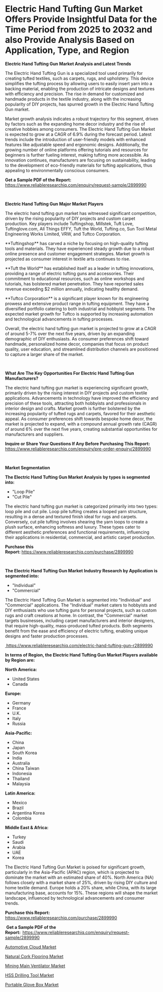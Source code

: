 <p><h1>Electric Hand Tufting Gun Market Offers Provide Insightful Data for the Time Period from 2025 to 2032 and also Provide Analysis Based on Application, Type, and Region</h1></p><p><strong>Electric Hand Tufting Gun Market Analysis and Latest Trends</strong></p>
<p><p>The Electric Hand Tufting Gun is a specialized tool used primarily for creating tufted textiles, such as carpets, rugs, and upholstery. This device simplifies the tufting process by allowing users to easily insert yarn into a backing material, enabling the production of intricate designs and textures with efficiency and precision. The rise in demand for customized and handmade products in the textile industry, along with the increasing popularity of DIY projects, has spurred growth in the Electric Hand Tufting Gun market.</p><p>Market growth analysis indicates a robust trajectory for this segment, driven by factors such as the expanding home decor industry and the rise of creative hobbies among consumers. The Electric Hand Tufting Gun Market is expected to grow at a CAGR of 6.9% during the forecast period. Latest trends include the introduction of user-friendly models with enhanced features like adjustable speed and ergonomic designs. Additionally, the growing number of online platforms offering tutorials and resources for beginners is further fueling interest, making tufting more accessible. As innovation continues, manufacturers are focusing on sustainability, leading to the development of eco-friendly materials for tufting applications, thus appealing to environmentally conscious consumers.</p></p>
<p><strong>Get a Sample PDF of the Report:&nbsp;</strong> <a href="https://www.reliableresearchiq.com/enquiry/request-sample/2899990?utm_campaign=99&utm_medium=2&utm_source=Github&utm_content=ia&utm_term=16032025&utm_id=electric-hand-tufting-gun">https://www.reliableresearchiq.com/enquiry/request-sample/2899990</a></p>
<p>&nbsp;</p>
<p><strong>Electric Hand Tufting Gun Major Market Players</strong></p>
<p><p>The electric hand tufting gun market has witnessed significant competition, driven by the rising popularity of DIY projects and custom carpet production. Key players include Tuftingshop, Millstek, Tuft Love, Tuftinglove.com, All Things EFFY, Tuft the World, Tufting.co, Sun Tool Metal Engineering Works Limited, VRW, and Tuftco Corporation.</p><p>**Tuftingshop** has carved a niche by focusing on high-quality tufting tools and materials. They have experienced steady growth due to a robust online presence and customer engagement strategies. Market growth is projected as consumer interest in textile arts continues to rise.</p><p>**Tuft the World** has established itself as a leader in tufting innovations, providing a range of electric tufting guns and accessories. Their commitment to educational resources, such as online workshops and tutorials, has bolstered market penetration. They have reported sales revenue exceeding $2 million annually, indicating healthy demand.</p><p>**Tuftco Corporation** is a significant player known for its engineering prowess and extensive product range in tufting equipment. They have a diversified portfolio catering to both industrial and hobbyist segments. The expected market growth for Tuftco is supported by increasing automation and technological advancements in tufting processes.</p><p>Overall, the electric hand tufting gun market is projected to grow at a CAGR of around 5-7% over the next five years, driven by an expanding demographic of DIY enthusiasts. As consumer preferences shift toward handmade, personalized home decor, companies that focus on product quality, user education, and streamlined distribution channels are positioned to capture a larger share of the market.</p></p>
<p>&nbsp;</p>
<p><strong>What Are The Key Opportunities For Electric Hand Tufting Gun Manufacturers?</strong></p>
<p><p>The electric hand tufting gun market is experiencing significant growth, primarily driven by the rising interest in DIY projects and custom textile applications. Advancements in technology have improved the efficiency and precision of these tools, attracting both hobbyists and professionals in interior design and crafts. Market growth is further bolstered by the increasing popularity of tufted rugs and carpets, favored for their aesthetic appeal. As consumer preferences shift towards bespoke home decor, the market is projected to expand, with a compound annual growth rate (CAGR) of around 6% over the next five years, creating substantial opportunities for manufacturers and suppliers.</p></p>
<p><strong>Inquire or Share Your Questions If Any Before Purchasing This Report:</strong> <a href="https://www.reliableresearchiq.com/enquiry/pre-order-enquiry/2899990?utm_campaign=99&utm_medium=2&utm_source=Github&utm_content=ia&utm_term=16032025&utm_id=electric-hand-tufting-gun">https://www.reliableresearchiq.com/enquiry/pre-order-enquiry/2899990</a></p>
<p>&nbsp;</p>
<p><strong>Market Segmentation</strong></p>
<p><strong>The Electric Hand Tufting Gun Market Analysis by types is segmented into:</strong></p>
<p><ul><li>"Loop Pile"</li><li>"Cut Pile"</li></ul></p>
<p><p>The electric hand tufting gun market is categorized primarily into two types: loop pile and cut pile. Loop pile tufting creates a looped yarn structure, resulting in a dense and textured finish ideal for rugs and carpets. Conversely, cut pile tufting involves shearing the yarn loops to create a plush surface, enhancing softness and luxury. These types cater to different aesthetic preferences and functional requirements, influencing their applications in residential, commercial, and artistic carpet production.</p></p>
<p><strong>Purchase this Report:&nbsp;</strong><a href="https://www.reliableresearchiq.com/purchase/2899990?utm_campaign=99&utm_medium=2&utm_source=Github&utm_content=ia&utm_term=16032025&utm_id=electric-hand-tufting-gun">https://www.reliableresearchiq.com/purchase/2899990</a></p>
<p>&nbsp;</p>
<p><strong>The Electric Hand Tufting Gun Market Industry Research by Application is segmented into:</strong></p>
<p><ul><li>"Individual"</li><li>"Commercial"</li></ul></p>
<p><p>The Electric Hand Tufting Gun Market is segmented into "Individual" and "Commercial" applications. The "Individual" market caters to hobbyists and DIY enthusiasts who use tufting guns for personal projects, such as custom rugs and craft creations at home. In contrast, the "Commercial" market targets businesses, including carpet manufacturers and interior designers, that require high-quality, mass-produced tufted products. Both segments benefit from the ease and efficiency of electric tufting, enabling unique designs and faster production processes.</p></p>
<p><a href="https://www.reliableresearchiq.com/electric-hand-tufting-gun-r2899990?utm_campaign=99&utm_medium=2&utm_source=Github&utm_content=ia&utm_term=16032025&utm_id=electric-hand-tufting-gun">&nbsp;https://www.reliableresearchiq.com/electric-hand-tufting-gun-r2899990</a></p>
<p><strong>In terms of Region, the Electric Hand Tufting Gun Market Players available by Region are:</strong></p>
<p>
    <p> <strong> North America: </strong>
        <ul>
            <li>United States</li>
            <li>Canada</li>
        </ul>
        </p> 
    <p> <strong> Europe: </strong>
        <ul>
            <li>Germany</li>
            <li>France</li>
            <li>U.K.</li>
            <li>Italy</li>
            <li>Russia</li>
        </ul>
        </p> 
    <p> <strong> Asia-Pacific: </strong>
        <ul>
            <li>China</li>
            <li>Japan</li>
            <li>South Korea</li>
            <li>India</li>
            <li>Australia</li>
            <li>China Taiwan</li>
            <li>Indonesia</li>
            <li>Thailand</li>
            <li>Malaysia</li>
        </ul>
        </p> 
    <p> <strong> Latin America: </strong>
        <ul>
            <li>Mexico</li>
            <li>Brazil</li>
            <li>Argentina Korea</li>
            <li>Colombia</li>
        </ul>
        </p> 
    <p> <strong> Middle East & Africa: </strong>
        <ul>
            <li>Turkey</li>
            <li>Saudi</li>
            <li>Arabia</li>
            <li>UAE</li>
            <li>Korea</li>
        </ul>
    </p>
    </p>
<p><p>The Electric Hand Tufting Gun Market is poised for significant growth, particularly in the Asia-Pacific (APAC) region, which is projected to dominate the market with an estimated share of 40%. North America (NA) follows closely with a market share of 25%, driven by rising DIY culture and home textile demand. Europe holds a 20% share, while China, with its large manufacturing base, accounts for 15%. These regions will shape the market landscape, influenced by technological advancements and consumer trends.</p></p>
<p><strong>Purchase this Report: </strong><a href="https://www.reliableresearchiq.com/purchase/2899990?utm_campaign=99&utm_medium=2&utm_source=Github&utm_content=ia&utm_term=16032025&utm_id=electric-hand-tufting-gun">https://www.reliableresearchiq.com/purchase/2899990</a></p>
<p>&nbsp;<strong>Get a Sample PDF of the Report:&nbsp;&nbsp;</strong><a href="https://www.reliableresearchiq.com/enquiry/request-sample/2899990?utm_campaign=99&utm_medium=2&utm_source=Github&utm_content=ia&utm_term=16032025&utm_id=electric-hand-tufting-gun">https://www.reliableresearchiq.com/enquiry/request-sample/2899990</a></p>
<p><strong></strong></p>
<p><p><a href="https://github.com/eimutelufta/Market-Research-Report-List-1/blob/main/automotive-cloud-market.md?utm_campaign=99&utm_medium=2&utm_source=Github&utm_content=ia&utm_term=16032025&utm_id=electric-hand-tufting-gun">Automotive Cloud Market</a></p><p><a href="https://github.com/afghatakito29/Market-Research-Report-List-1/blob/main/natural-cork-flooring-market.md?utm_campaign=99&utm_medium=2&utm_source=Github&utm_content=ia&utm_term=16032025&utm_id=electric-hand-tufting-gun">Natural Cork Flooring Market</a></p><p><a href="https://github.com/moorsdorak31/Market-Research-Report-List-1/blob/main/mining-main-ventilator-market.md?utm_campaign=99&utm_medium=2&utm_source=Github&utm_content=ia&utm_term=16032025&utm_id=electric-hand-tufting-gun">Mining Main Ventilator Market</a></p><p><a href="https://github.com/vespigeakexc/Market-Research-Report-List-1/blob/main/hss-drilling-tool-market.md?utm_campaign=99&utm_medium=2&utm_source=Github&utm_content=ia&utm_term=16032025&utm_id=electric-hand-tufting-gun">HSS Drilling Tool Market</a></p><p><a href="https://github.com/bartzthateis/Market-Research-Report-List-1/blob/main/portable-glove-box-market.md?utm_campaign=99&utm_medium=2&utm_source=Github&utm_content=ia&utm_term=16032025&utm_id=electric-hand-tufting-gun">Portable Glove Box Market</a></p></p>